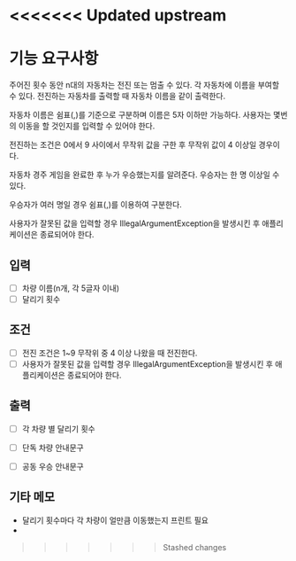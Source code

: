 <<<<<<< Updated upstream
=======
# 기능 요구사항
주어진 횟수 동안 n대의 자동차는 전진 또는 멈출 수 있다.
각 자동차에 이름을 부여할 수 있다. 전진하는 자동차를 출력할 때 자동차 이름을 같이 출력한다.

자동차 이름은 쉼표(,)를 기준으로 구분하며 이름은 5자 이하만 가능하다.
사용자는 몇번의 이동을 할 것인지를 입력할 수 있어야 한다.

전진하는 조건은 0에서 9 사이에서 무작위 값을 구한 후 무작위 값이 4 이상일 경우이다.

자동차 경주 게임을 완료한 후 누가 우승했는지를 알려준다. 우승자는 한 명 이상일 수 있다.

우승자가 여러 명일 경우 쉼표(,)를 이용하여 구분한다.

사용자가 잘못된 값을 입력할 경우 IllegalArgumentException을 발생시킨 후 애플리케이션은 종료되어야 한다.
## 입력
- [ ] 차량 이름(n개, 각 5글자 이내)
- [ ] 달리기 횟수

## 조건
- [ ] 전진 조건은 1~9 무작위 중 4 이상 나왔을 때 전진한다.
- [ ] 사용자가 잘못된 값을 입력할 경우 IllegalArgumentException을 발생시킨 후 애플리케이션은 종료되어야 한다.

## 출력
- [ ] 각 차량 별 달리기 횟수
- [ ] 단독 차량 안내문구
- [ ] 공동 우승 안내문구


## 기타 메모
- 달리기 횟수마다 각 차량이 얼만큼 이동했는지 프린트 필요
- 
>>>>>>> Stashed changes
